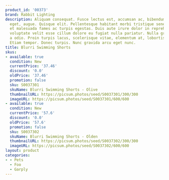 ```yaml
---
product_id: '00373'
brand: Rabbit Lighting
description: Aliquam consequat. Fusce lectus est, accumsan ac, bibendum sed, porta
  eget, augue. Quisque elit. Pellentesque habitant morbi tristique senectus et netus
  et malesuada fames ac turpis egestas. Duis aute irure dolor in reprehenderit in
  voluptate velit esse cillum dolore eu fugiat nulla pariatur. Nulla gravida orci
  a odio. Proin turpis lacus, scelerisque vitae, elementum at, lobortis ac, quam.
  Etiam tempor. Donec turpis. Nunc gravida arcu eget nunc.
title: Blurri Swimming Shorts
skus:
- available: true
  condition: New
  currentPrice: '37.46'
  discount: '0.0'
  oldPrice: '37.46'
  promotion: false
  sku: S0037301
  skuName: Blurri Swimming Shorts - Olive
  thumbnailURL: https://picsum.photos/seed/S0037301/300/300
  imageURL: https://picsum.photos/seed/S0037301/600/600
- available: true
  condition: New
  currentPrice: '57.6'
  discount: '0.0'
  oldPrice: '57.6'
  promotion: false
  sku: S0037302
  skuName: Blurri Swimming Shorts - Olden
  thumbnailURL: https://picsum.photos/seed/S0037302/300/300
  imageURL: https://picsum.photos/seed/S0037302/600/600
layout: product
categories:
- - Pets
  - Foo
  - Garply
---
```


